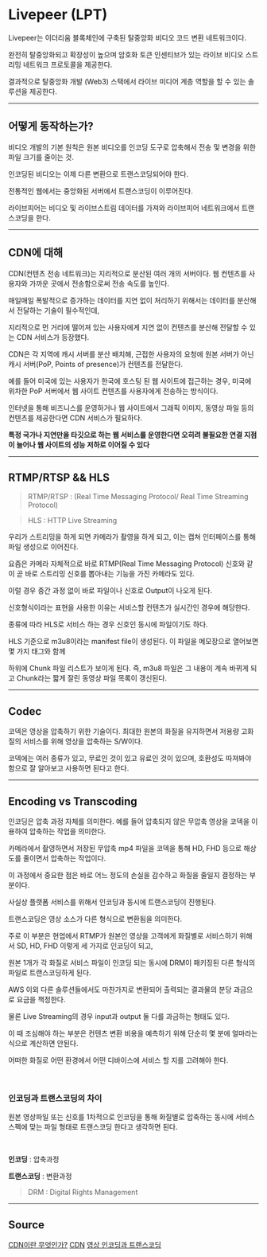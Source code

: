 # Livepeer (LPT)

Livepeer는 이더리움 블록체인에 구축된 탈중앙화 비디오 코드 변환 네트워크이다.

완전히 탈중앙화되고 확장성이 높으며 암호화 토큰 인센티브가 있는 라이브 비디오 스트리밍 네트워크 프로토콜을 제공한다.

결과적으로 탈중앙화 개발 (Web3) 스택에서 라이브 미디어 계층 역할을 할 수 있는 솔루션을 제공한다. 


---


## 어떻게 동작하는가? 

비디오 개발의 기본 원칙은 원본 비디오를 인코딩 도구로 압축해서 전송 및 변경을 위한 파일 크기를 줄이는 것.

인코딩된 비디오는 이제 다른 변환으로 트랜스코딩되어야 한다. 

전통적인 웹에서는 중앙화된 서버에서 트랜스코딩이 이루어진다. 

라이브피어는 비디오 및 라이브스트림 데이터를 가져와 라이브피어 네트워크에서 트랜스코딩을 한다.


---


## CDN에 대해

CDN(컨텐츠 전송 네트워크)는 지리적으로 분산된 여러 개의 서버이다. 웹 컨텐츠를 사용자와 가까운 곳에서 전송함으로써 전송 속도를 높인다.

매일매일 폭발적으로 증가하는 데이터를 지연 없이 처리하기 위해서는 데이터를 분산해서 전달하는 기술이 필수적인데, 

지리적으로 먼 거리에 떨어져 있는 사용자에게 지연 없이 컨텐츠를 분산해 전달할 수 있는 CDN 서비스가 등장했다.

CDN은 각 지역에 캐시 서버를 분산 배치해, 근접한 사용자의 요청에 원본 서버가 아닌 캐시 서버(PoP, Points of presence)가 컨텐츠를 전달한다. 

예를 들어 미국에 있는 사용자가 한국에 호스팅 된 웹 사이트에 접근하는 경우, 미국에 위차한 PoP 서버에서 웹 사이트 컨텐츠를 사용자에게 전송하는 방식이다.

인터넷을 통해 비즈니스를 운영하거나 웹 사이트에서 그래픽 이미지, 동영상 파일 등의 컨텐츠를 제공한다면 CDN 서비스가 필요하다.

**특정 국가나 지연만을 타깃으로 하는 웹 서비스를 운영한다면 오히려 불필요한 연결 지점이 늘어나 웹 사이트의 성능 저하로 이어질 수 있다**


---


## RTMP/RTSP && HLS

> RTMP/RTSP : (Real Time Messaging Protocol/ Real Time Streaming Protocol)

> HLS : HTTP Live Streaming


우리가 스트리밍을 하게 되면 카메라가 촬영을 하게 되고, 이는 캡쳐 인터페이스를 통해 파일 생성으로 이어진다.

요즘은 카메라 자체적으로 바로 RTMP(Real Time Messaging Protocol) 신호와 같이 곧 바로 스트리밍 신호를 뽑아내는 기능을 가진 카메라도 있다. 

이럴 경우 중간 과정 없이 바로 파일이나 신호로 Output이 나오게 된다. 

신호형식이라는 표현을 사용한 이유는 서비스할 컨텐츠가 실시간인 경우에 해당한다. 

종류에 따라 HLS로 서비스 하는 경우 신호인 동시에 파일이기도 하다. 

HLS 기준으로 m3u8이라는 manifest file이 생성된다. 이 파일을 메모장으로 열어보면 몇 가지 태그와 함께

하위에 Chunk 파일 리스트가 보이게 된다. 즉, m3u8 파일은 그 내용이 계속 바뀌게 되고 Chunk라는 짧게 잘린 동영상 파일 목록이 갱신된다.


---


## Codec

코덱은 영상을 압축하기 위한 기술이다. 최대한 원본의 화질을 유지하면서 저용량 고화질의 서비스를 위해 영상을 압축하는 S/W이다.

코덱에는 여러 종류가 있고, 무료인 것이 있고 유료인 것이 있으며, 호환성도 따져봐야 함으로 잘 알아보고 사용하면 된다고 한다.


---


## Encoding vs Transcoding

인코딩은 압축 과정 자체를 의미한다. 예를 들어 압축되지 않은 무압축 영상을 코덱을 이용하여 압축하는 작업을 의미한다. 

카메라에서 촬영하면서 저장된 무압축 mp4 파일을 코덱을 통해 HD, FHD 등으로 해상도를 줄이면서 압축하는 작업이다. 

이 과정에서 중요한 점은 바로 어느 정도의 손실을 감수하고 화질을 줄일지 결정하는 부분이다. 

사실상 플랫폼 서비스를 위해서 인코딩과 동시에 트랜스코딩이 진행된다.

트랜스코딩은 영상 소스가 다른 형식으로 변환됨을 의미한다. 

주로 이 부분은 현업에서 RTMP가 원본인 영상을 고객에게 화질별로 서비스하기 위해서 SD, HD, FHD 이렇게 세 가지로 인코딩이 되고,

원본 1개가 각 화질로 서비스 파일이 인코딩 되는 동시에 DRM이 패키징된 다른 형식의 파일로 트랜스코딩하게 된다. 

AWS 이외 다른 솔루션들에서도 마찬가지로 변환되어 출력되는 결과물의 분당 과금으로 요금을 책정한다. 

물론 Live Streaming의 경우 input과 output 둘 다를 과금하는 형태도 있다. 

이 때 조심해야 하는 부분은 컨텐츠 변환 비용을 예측하기 위해 단순히 몇 분에 얼마라는 식으로 계산하면 안된다. 

어떠한 화질로 어떤 환경에서 어떤 디바이스에 서비스 할 지를 고려해야 한다. 

<br />

### 인코딩과 트랜스코딩의 차이

원본 영상파일 또는 신호를 1차적으로 인코딩을 통해 화질별로 압축하는 동시에 서비스 스펙에 맞는 파일 형태로 트랜스코딩 한다고 생각하면 된다. 

<br />

**인코딩** : 압축과정

**트랜스코딩** : 변환과정

> DRM : Digital Rights Management

---


## Source

[CDN이란 무엇인가?](https://www.akamai.com/ko/our-thinking/cdn/what-is-a-cdn)
[CDN](https://library.gabia.com/contents/infrahosting/8985/)
[영상 인코딩과 트랜스코딩](https://www.lonelyplanit.com/6)